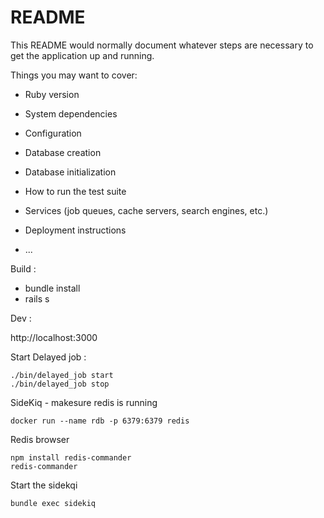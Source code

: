 # README

This README would normally document whatever steps are necessary to get the
application up and running.

Things you may want to cover:

* Ruby version

* System dependencies

* Configuration

* Database creation

* Database initialization

* How to run the test suite

* Services (job queues, cache servers, search engines, etc.)

* Deployment instructions

* ...

Build :
- bundle install
- rails s

Dev :

http://localhost:3000

Start Delayed job :
```
./bin/delayed_job start
./bin/delayed_job stop
```

SideKiq - makesure redis is running
```
docker run --name rdb -p 6379:6379 redis
```
Redis browser
```
npm install redis-commander
redis-commander
```
Start the sidekqi
```
bundle exec sidekiq
```